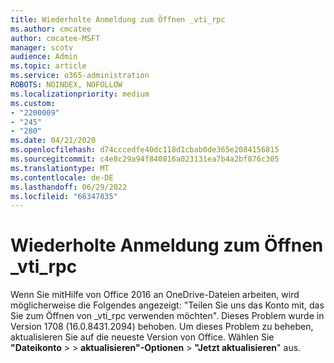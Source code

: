 ```yaml
---
title: Wiederholte Anmeldung zum Öffnen _vti_rpc
ms.author: cmcatee
author: cmcatee-MSFT
manager: scotv
audience: Admin
ms.topic: article
ms.service: o365-administration
ROBOTS: NOINDEX, NOFOLLOW
ms.localizationpriority: medium
ms.custom:
- "2200009"
- "245"
- "280"
ms.date: 04/21/2020
ms.openlocfilehash: d74cccedfe40dc118d1cbab0de365e2084156815
ms.sourcegitcommit: c4e8c29a94f840816a023131ea7b4a2bf876c305
ms.translationtype: MT
ms.contentlocale: de-DE
ms.lasthandoff: 06/29/2022
ms.locfileid: "66347835"
---
```

# <a name="repeated-login-to-open-_vti_rpc"></a>Wiederholte Anmeldung zum Öffnen _vti_rpc

Wenn Sie mitHilfe von Office 2016 an OneDrive-Dateien arbeiten, wird möglicherweise die Folgendes angezeigt: "Teilen Sie uns das Konto mit, das Sie zum Öffnen von _vti_rpc verwenden möchten". Dieses Problem wurde in Version 1708 (16.0.8431.2094) behoben. Um dieses Problem zu beheben, aktualisieren Sie auf die neueste Version von Office. Wählen Sie **"Dateikonto** \>  \> **aktualisieren"-Optionen** \> **"Jetzt aktualisieren**" aus.
  